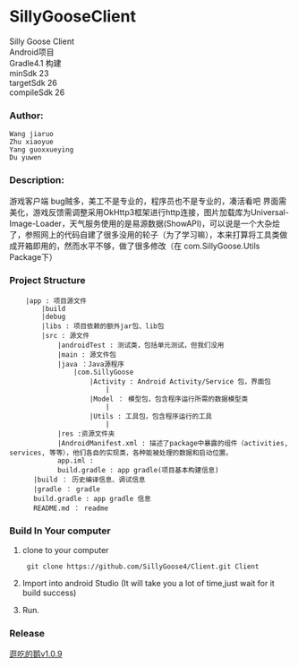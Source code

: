 # SillyGooseClient
   Silly Goose Client  
   Android项目  
   Gradle4.1 构建  
   minSdk 23  
   targetSdk 26  
   compileSdk 26  
### Author:
    Wang jiaruo   
    Zhu xiaoyue  
    Yang guoxxueying  
    Du yuwen  
### Description:
  游戏客户端
  bug贼多，美工不是专业的，程序员也不是专业的，凑活看吧
  界面需美化，游戏反馈需调整采用OkHttp3框架进行http连接，图片加载库为Universal-Image-Loader，天气服务使用的是易源数据(ShowAPI)，可以说是一个大杂烩了，参照网上的代码自建了很多没用的轮子（为了学习嘛），本来打算将工具类做成开箱即用的，然而水平不够，做了很多修改（在 com.SillyGoose.Utils Package下）
### Project Structure
        |app : 项目源文件
            |build
            |debug
            |libs : 项目依赖的额外jar包、lib包
            |src : 源文件
                |androidTest : 测试类，包括单元测试，但我们没用
                |main : 源文件包
                |java ：Java源程序
                    |com.SillyGoose
                        |Activity : Android Activity/Service 包，界面包
                            |
                        |Model ： 模型包，包含程序运行所需的数据模型类
                            |
                        |Utils : 工具包，包含程序运行的工具
                            |
                |res :资源文件夹
                |AndroidManifest.xml : 描述了package中暴露的组件（activities, services, 等等），他们各自的实现类，各种能被处理的数据和启动位置。
                app.iml :
                build.gradle : app gradle(项目基本构建信息)
          |build ： 历史编译信息、调试信息
          |gradle ： gradle
          build.gradle : app gradle 信息
          README.md ： readme
### Build In Your computer
1. clone to your computer

        git clone https://github.com/SillyGoose4/Client.git Client

2. Import into android Studio
  (It will take you a lot of time,just wait for it build success)  

3. Run. 

### Release
[逛吃的鹅v1.0.9](/app/build/outputs/apk/release/逛吃的鹅1.0.9.apk)
